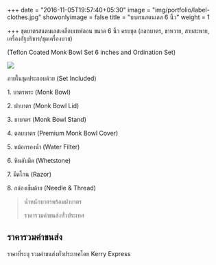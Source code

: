 +++
date = "2016-11-05T19:57:40+05:30"
image = "img/portfolio/label-clothes.jpg"
showonlyimage = false
title = "บาตรแสตนเลส 6 นิ้ว"
weight = 1

+++
ชุดบาตรสแตนเลสเคลือบเทฟลอน ขนาด 6 นิ้ว ครบชุด (ถลกบาตร, ขาหวาย, สายสะพาย, เครื่องอัฐบริขาร/ชุดเครื่องบวช)

\(Teflon Coated Monk Bowl Set 6 inches and Ordination Set)

<!--more-->

![](/img/portfolio/label-clothes.jpg)

ภายในชุดประกอบด้วย (Set Included)

1\. บาตรพระ (Monk Bowl)

2\. ฝาบาตร (Monk Bowl Lid)

3\. ขาบาตร (Monk Bowl Stand)

4\. ตลบบาตร (Premium Monk Bowl Cover)

5\. หม้อกรองน้ำ (Water Filter)

6\. หินลับมีด (Whetstone)

7\. มีดโกน (Razor)

8\. กล่องเข็มด้าย (Needle & Thread)

> น้ำหนักบาตรพร้อมฝาบาตร
>
> ราคารวมค่าขนส่งทั่วประเทศ

## ราคารวมค่าขนส่ง

ราคาที่ระบุ รวมค่าขนส่งทั่วประเทศโดย Kerry Express